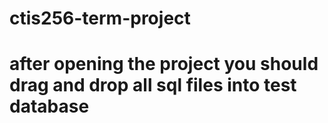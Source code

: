 # ctis256-term-project

# after opening the project you should drag and drop all sql files into test database